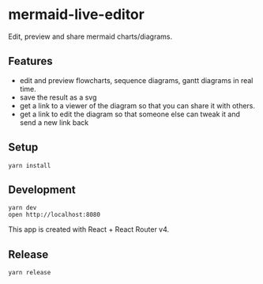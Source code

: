 # mermaid-live-editor

Edit, preview and share mermaid charts/diagrams.


## Features

- edit and preview flowcharts, sequence diagrams, gantt diagrams in real time.
- save the result as a svg
- get a link to a viewer of the diagram so that you can share it with others.
- get a link to edit the diagram so that someone else can tweak it and send a new link back


## Setup

```
yarn install
```


## Development

```
yarn dev
open http://localhost:8080
```

This app is created with React + React Router v4.


## Release

```
yarn release
```
